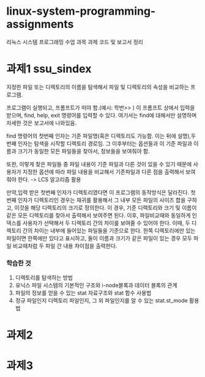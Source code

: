 # linux-system-programming-assignments
리눅스 시스템 프로그래밍 수업 과목 과제 코드 및 보고서 정리

# 과제1 ssu_sindex
지정한 파일 또는 디렉토리의 이름을 탐색해서 파일 및 디렉토리의 속성을 비교하는 프로그램.

프로그램이 실행되고, 프롬프트가 떠야 함.(예시: 학번>> )
이 프롬프트 상에서 입력을 받으며, find, help, exit 명령어를 입력할 수 있다. 여기서는 find에 대해서만 설명하며 자세한 것은 보고서에 나와있음. 

find 명령어의 첫번째 인자는 기준 파일명(혹은 디렉토리도 가능함. 이는 뒤에 설명),두 번째 인자는 탐색을 시작할 디렉토리 경로임. 
그 이후부터는 옵션들과 이 기준 파일과 이름과 크기가 동일한 모든 파일들을 찾아서, 정보들을 보여줘야 함.

또한, 이렇게 찾은 파일들 중 파일 내용이 기준 파일과 다른 것이 있을 수 있기 때문에 사용자가 지정한 옵션에 따라 파일 내용을 비교해서 기준파일과 다른 점을 출력해서 보여줘야 한다.
-> LCS 알고리즘 활용

만약,입력 받은 첫번째 인자가 디렉토리였다면 이 프로그램의 동작방식은 달라진다. 첫 번째 인자가 디렉토리인 경우는 재귀를 활용해서 그 내부 모든 파일의 사이즈 합을 구하고, 이것을 해당 디렉토리의 크기로 정의한다.
이 경우, 기준 디렉토리와 크기 및 이름이 같은 모든 디렉토리를 찾아서 출력해서 보여주면 된다.
이후, 파일비교때와 동일하게 인덱스를 사용자가 선택해서 두 디렉토리 간의 차이를 보여줄 수 있어야 한다. 이때, 두 디렉토리 간의 차이는 내부에 들어있는 파일들을 기준으로 한다.
한쪽 디렉토리에만 있는 파일이면 한쪽에만 있다고 표시하고, 둘이 이름과 크기가 같은 파일이 있는 경우 모두 파일 비교때처럼 두 파일 간 내용 차이점을 출력한다.

### 학습한 것
1. 디렉토리를 탐색하는 방법
2. 유닉스 파일 시스템의 기본적인 구조와 i-node블록과 데이터 블록의 관계
3. 파일의 정보를 얻을 수 있는 stat 자료구조와 stat 함수 사용법
4. 정규 파일인지 디렉토리 파일인지, 그 외 파일인지를 알 수 있는 stat.st_mode 활용법

# 과제2 

# 과제3

